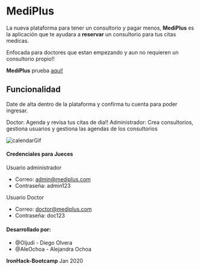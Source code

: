 # MediPlus

La nueva plataforma para tener un consultorio y pagar menos, **MediPlus** es la aplicación que te ayudara a **reservar** un consultorio para tus citas medicas.

Enfocada para doctores que estan empezando y aun no requieren un consultorio propio!!

**MediPlus** prueba [aqui!](https://mediplus2020.herokuapp.com/)

## Funcionalidad

Date de alta dentro de la plataforma y confirma tu cuenta para poder ingresar.

Doctor: Agenda y revisa tus citas de dia!!
Administrador: Crea consultorios, gestiona usuarios y gestiona las agendas de los consultorios

![calendarGif](https://media2.giphy.com/media/eHEmsqSW9B53K65dnS/giphy.gif)

#### Credenciales para Jueces
Usuario administrador 
 - Correo: admin@mediplus.com
 - Contraseña: admin123

Usuario Doctor
 - Correo: doctor@mediplus.com
 - Contraseña: doc123

#### Desarrollado por: 

 - @Oljudi - Diego Olvera
 - @AleOchoa - Alejandra Ochoa
 
 **IronHack-Bootcamp** Jan 2020

